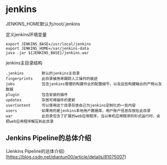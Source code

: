 # jenkins

JENKINS_HOME默认为/root/.jenkins

定义jenkins环境变量 
```
export JENKINS_BASE=/usr/local/jenkins 
export JENKINS_HOME=/var/jenkins-data 
java -jar ${JENKINS_BASE}/jenkins.war 
```

jenkins主目录结构
```
.jenkins        默认的jenkins主目录
fingerprints    此目录被用来跟踪人工操作的痕迹
jobs            包含jenkins管理的构建作业的配置细节，以及这些构建输出的产物以及数据
plugin          包含安装的插件
updates         存放可用插件的更新
userContent     可以使用这个目录存放自己为jenkins定制化的一些内容
users           如果用的是jenkins本地用户数据库，用户账户信息存放在此目录
war             此目录包含了扩展的web应用程序，当以单机应用程序的形式运行时，会把web应用程序解压到此目录
```


## Jenkins Pipeline的总体介绍

(Jenkins Pipeline的总体介绍)[https://blog.csdn.net/diantun00/article/details/81075007]

